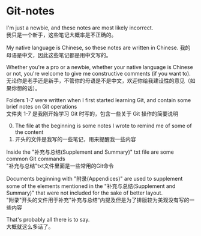 # Git-notes

I'm just a newbie, and these notes are most likely incorrect.  
我只是一个新手，这些笔记大概率是不正确的。

My native language is Chinese, so these notes are written in Chinese. 
我的母语是中文，因此这些笔记都是用中文写的。

Whether you're a pro or a newbie, whether your native language is Chinese or not, you're welcome to give me constructive comments (if you want to).  
无论你是老手还是新手，不管你的母语是不是中文，欢迎你给我建设性的意见（如果你想的话）。

Folders 1-7 were written when I first started learning Git, and contain some brief notes on Git operations  
文件夹 1-7 是我刚开始学习 Git 时写的，包含一些关于 Git 操作的简要说明  

0. The file at the beginning is some notes I wrote to remind me of some of the content  
0. 开头的文件是我写的一些笔记，用来提醒我一些内容

Inside the "补充与总结(Supplement and Summary)" txt file are some common Git commands  
"补充与总结"txt文件里面是一些常用的Git命令  

Documents beginning with "附录(Appendices)" are used to supplement some of the elements mentioned in the "补充与总结(Supplement and Summary)" that were not included for the sake of better layout.  
"附录"开头的文件用于补充"补充与总结“内提及但是为了排版较为美观没有写的一些内容  

That's probably all there is to say.  
大概就这么多话了。
